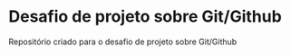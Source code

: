 # Desafio de projeto sobre Git/Github
Repositório criado para o desafio de projeto sobre Git/Github
